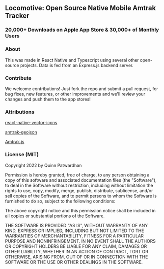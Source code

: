 ## Locomotive: Open Source Native Mobile Amtrak Tracker

### 20,000+ Downloads on Apple App Store & 30,000+ of Monthly Users

### About

This was made in React Native and Typescript using several other open-source projects. Data is fed from an Express.js backend server.

### Contribute

We welcome contributions! Just fork the repo and submit a pull request, for bug fixes, new features, or other improvements and we'll review your changes and push them to the app stores!

### Attributions

[react-native-vector-icons](https://www.google.com/search?q=react+native+icons&oq=react+native+icons&aqs=chrome.0.69i59j0i512l4j69i60l3.2606j0j7&sourceid=chrome&ie=UTF-8)

[amtrak-geojson](https://github.com/datanews/amtrak-geojson)

[Amtrak.js](https://github.com/piemadd/amtrak)

### License (MIT)

Copyright 2022 by Quinn Patwardhan

Permission is hereby granted, free of charge, to any person obtaining a copy of this software and associated documentation files (the "Software"), to deal in the Software without restriction, including without limitation the rights to use, copy, modify, merge, publish, distribute, sublicense, and/or sell copies of the Software, and to permit persons to whom the Software is furnished to do so, subject to the following conditions:

The above copyright notice and this permission notice shall be included in all copies or substantial portions of the Software.

THE SOFTWARE IS PROVIDED "AS IS", WITHOUT WARRANTY OF ANY KIND, EXPRESS OR IMPLIED, INCLUDING BUT NOT LIMITED TO THE WARRANTIES OF MERCHANTABILITY, FITNESS FOR A PARTICULAR PURPOSE AND NONINFRINGEMENT. IN NO EVENT SHALL THE AUTHORS OR COPYRIGHT HOLDERS BE LIABLE FOR ANY CLAIM, DAMAGES OR OTHER LIABILITY, WHETHER IN AN ACTION OF CONTRACT, TORT OR OTHERWISE, ARISING FROM, OUT OF OR IN CONNECTION WITH THE SOFTWARE OR THE USE OR OTHER DEALINGS IN THE SOFTWARE.
